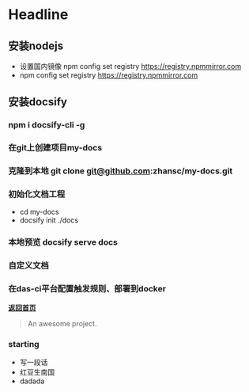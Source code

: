 # Headline

## 安装nodejs
 - 设置国内镜像 npm config set registry https://registry.npmmirror.com
 - npm config set registry https://registry.npmmirror.com
## 安装docsify
 ### npm i docsify-cli -g
 ### 在git上创建项目my-docs
 ### 克隆到本地 git clone git@github.com:zhansc/my-docs.git
 ### 初始化文档工程
  - cd my-docs
  - docsify init ./docs
 ### 本地预览 docsify serve docs
 ### 自定义文档
 ### 在das-ci平台配置触发规则、部署到docker

[**返回首页**](README.md)

> An awesome project.

### starting
- 写一段话
- 红豆生南国
- dadada


